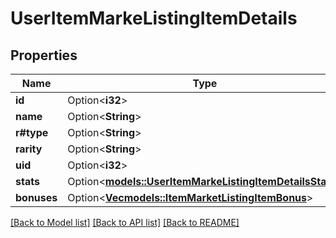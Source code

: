 # UserItemMarkeListingItemDetails

## Properties

Name | Type | Description | Notes
------------ | ------------- | ------------- | -------------
**id** | Option<**i32**> |  | [optional]
**name** | Option<**String**> |  | [optional]
**r#type** | Option<**String**> |  | [optional]
**rarity** | Option<**String**> |  | [optional]
**uid** | Option<**i32**> |  | [optional]
**stats** | Option<[**models::UserItemMarkeListingItemDetailsStats**](UserItemMarkeListingItemDetails_stats.md)> |  | [optional]
**bonuses** | Option<[**Vec<models::ItemMarketListingItemBonus>**](ItemMarketListingItemBonus.md)> |  | [optional]

[[Back to Model list]](../README.md#documentation-for-models) [[Back to API list]](../README.md#documentation-for-api-endpoints) [[Back to README]](../README.md)


